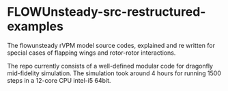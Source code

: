 # FLOWUnsteady-src-restructured-examples
The flowunsteady rVPM model source codes, explained and re written for special cases of 
flapping wings and rotor-rotor interactions.

The repo currently consists of a well-defined modular code for dragonfly mid-fidelity simulation. 
The simulation took around 4 hours for running 1500 steps in a 12-core CPU intel-i5 64bit.
